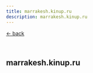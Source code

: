 ```yaml
---
title: marrakesh.kinup.ru
description: marrakesh.kinup.ru
---
```


[← back](/work/)

<br/>

## marrakesh.kinup.ru
